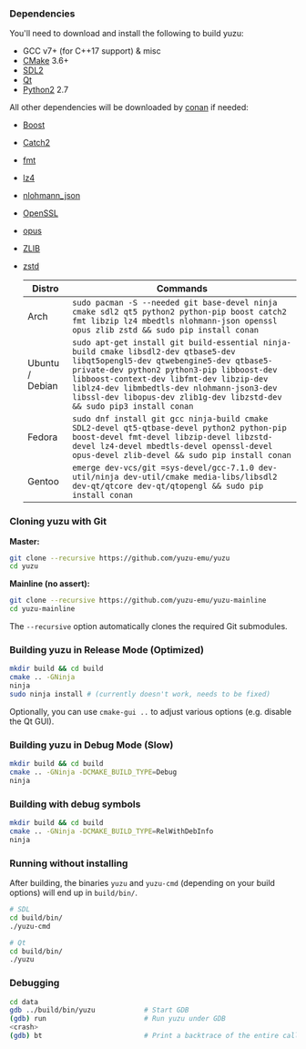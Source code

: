 ### Dependencies

You'll need to download and install the following to build yuzu:

  * GCC v7+ (for C++17 support) & misc
  * [CMake](https://www.cmake.org/) 3.6+
  * [SDL2](https://www.libsdl.org/download-2.0.php)
  * [Qt](https://qt-project.org/downloads)
  * [Python2](https://www.python.org/download/releases/2.7/) 2.7

All other dependencies will be downloaded by [conan](https://conan.io/downloads.html) if needed:

  * [Boost](https://www.boost.org/users/download/)
  * [Catch2](https://github.com/catchorg/Catch2)
  * [fmt](https://fmt.dev/)
  * [lz4](http://www.lz4.org)
  * [nlohmann_json](https://github.com/nlohmann/json)
  * [OpenSSL](https://www.openssl.org/source/)
  * [opus](https://opus-codec.org/downloads/)
  * [ZLIB](https://www.zlib.net/)
  * [zstd](https://facebook.github.io/zstd/)

      | Distro          | Commands
      | --------------- | ----------------
      | Arch            | `sudo pacman -S --needed git base-devel ninja cmake sdl2 qt5 python2 python-pip boost catch2 fmt libzip lz4 mbedtls nlohmann-json openssl opus zlib zstd && sudo pip install conan`
      | Ubuntu / Debian | `sudo apt-get install git build-essential ninja-build cmake libsdl2-dev qtbase5-dev libqt5opengl5-dev qtwebengine5-dev qtbase5-private-dev python2 python3-pip libboost-dev libboost-context-dev libfmt-dev libzip-dev liblz4-dev libmbedtls-dev nlohmann-json3-dev libssl-dev libopus-dev zlib1g-dev libzstd-dev && sudo pip3 install conan`
      | Fedora          | `sudo dnf install git gcc ninja-build cmake SDL2-devel qt5-qtbase-devel python2 python-pip boost-devel fmt-devel libzip-devel libzstd-devel lz4-devel mbedtls-devel openssl-devel opus-devel zlib-devel && sudo pip install conan`
      | Gentoo          | `emerge dev-vcs/git =sys-devel/gcc-7.1.0 dev-util/ninja dev-util/cmake media-libs/libsdl2 dev-qt/qtcore dev-qt/qtopengl && sudo pip install conan`

### Cloning yuzu with Git

**Master:**

  ```bash
  git clone --recursive https://github.com/yuzu-emu/yuzu
  cd yuzu
  ```

**Mainline (no assert):**

  ```bash
  git clone --recursive https://github.com/yuzu-emu/yuzu-mainline
  cd yuzu-mainline
  ```

The `--recursive` option automatically clones the required Git submodules.

### Building yuzu in Release Mode (Optimized)

```bash
mkdir build && cd build
cmake .. -GNinja
ninja
sudo ninja install # (currently doesn't work, needs to be fixed)
```

Optionally, you can use `cmake-gui ..` to adjust various options (e.g. disable the Qt GUI).

### Building yuzu in Debug Mode (Slow)

```bash
mkdir build && cd build
cmake .. -GNinja -DCMAKE_BUILD_TYPE=Debug
ninja
```

### Building with debug symbols

```bash
mkdir build && cd build
cmake .. -GNinja -DCMAKE_BUILD_TYPE=RelWithDebInfo
ninja
```

### Running without installing

After building, the binaries `yuzu` and `yuzu-cmd` (depending on your build options) will end up in `build/bin/`.

  ```bash
  # SDL
  cd build/bin/
  ./yuzu-cmd

  # Qt
  cd build/bin/
  ./yuzu
  ```

### Debugging

```bash
cd data
gdb ../build/bin/yuzu            # Start GDB
(gdb) run                        # Run yuzu under GDB
<crash>
(gdb) bt                         # Print a backtrace of the entire callstack to see which codepath the crash occurred on
```